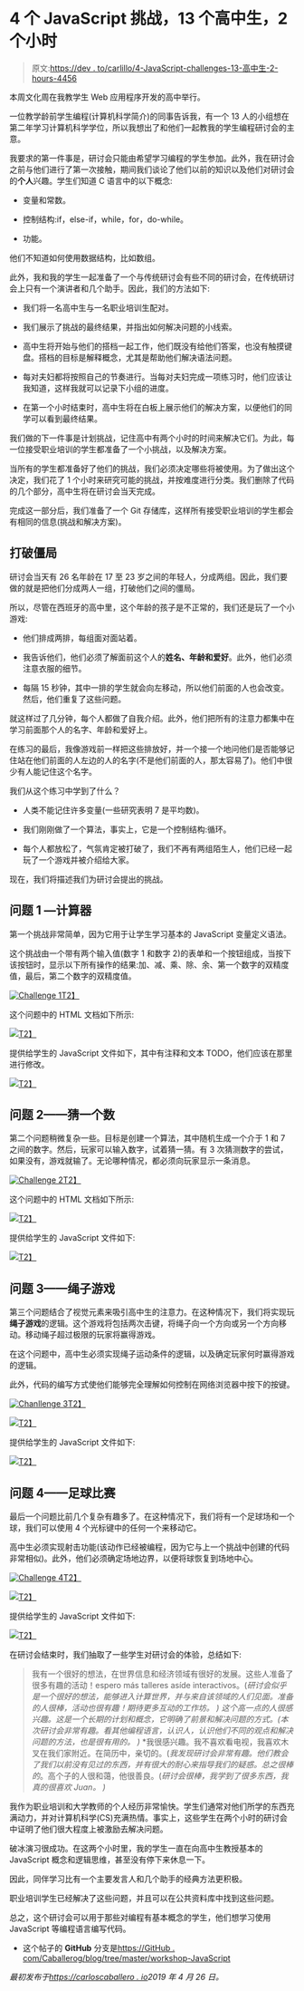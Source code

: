 # 4 个 JavaScript 挑战，13 个高中生，2 个小时

> 原文:[https://dev . to/carlillo/4-JavaScript-challenges-13-高中生-2-hours-4456](https://dev.to/carlillo/4-javascript-challenges-13-high-school-students-2-hours-4456)

本周文化周在我教学生 Web 应用程序开发的高中举行。

一位教学龄前学生编程(计算机科学简介)的同事告诉我，有一个 13 人的小组想在第二年学习计算机科学学位，所以我想出了和他们一起教我的学生编程研讨会的主意。

我要求的第一件事是，研讨会只能由希望学习编程的学生参加。此外，我在研讨会之前与他们进行了第一次接触，期间我们谈论了他们以前的知识以及他们对研讨会的**个人**兴趣。学生们知道 C 语言中的以下概念:

*   变量和常数。

*   控制结构:if，else-if，while，for，do-while。

*   功能。

他们不知道如何使用数据结构，比如数组。

此外，我和我的学生一起准备了一个与传统研讨会有些不同的研讨会，在传统研讨会上只有一个演讲者和几个助手。因此，我们的方法如下:

*   我们将一名高中生与一名职业培训生配对。

*   我们展示了挑战的最终结果，并指出如何解决问题的小线索。

*   高中生将开始与他们的搭档一起工作，他们既没有给他们答案，也没有触摸键盘。搭档的目标是解释概念，尤其是帮助他们解决语法问题。

*   每对夫妇都将按照自己的节奏进行。当每对夫妇完成一项练习时，他们应该让我知道，这样我就可以记录下小组的进度。

*   在第一个小时结束时，高中生将在白板上展示他们的解决方案，以便他们的同学可以看到最终结果。

我们做的下一件事是计划挑战，记住高中有两个小时的时间来解决它们。为此，每一位接受职业培训的学生都准备了一个小挑战，以及解决方案。

当所有的学生都准备好了他们的挑战，我们必须决定哪些将被使用。为了做出这个决定，我们花了 1 个小时来研究可能的挑战，并按难度进行分类。我们删除了代码的几个部分，高中生将在研讨会当天完成。

完成这一部分后，我们准备了一个 Git 存储库，这样所有接受职业培训的学生都会有相同的信息(挑战和解决方案)。

## [](#breaking-the-ice)打破僵局

研讨会当天有 26 名年龄在 17 至 23 岁之间的年轻人，分成两组。因此，我们要做的就是把他们分成两人一组，打破他们之间的僵局。

所以，尽管在西班牙的高中里，这个年龄的孩子是不正常的，我们还是玩了一个小游戏:

*   他们排成两排，每组面对面站着。

*   我告诉他们，他们必须了解面前这个人的**姓名、年龄和爱好**。此外，他们必须注意衣服的细节。

*   每隔 15 秒钟，其中一排的学生就会向左移动，所以他们前面的人也会改变。然后，他们重复了这些问题。

就这样过了几分钟，每个人都做了自我介绍。此外，他们把所有的注意力都集中在学习前面那个人的名字、年龄和爱好上。

在练习的最后，我像游戏前一样把这些排放好，并一个接一个地问他们是否能够记住站在他们前面的人左边的人的名字(不是他们前面的人，那太容易了)。他们中很少有人能记住这个名字。

我们从这个练习中学到了什么？

*   人类不能记住许多变量(一些研究表明 7 是平均数)。

*   我们刚刚做了一个算法，事实上，它是一个控制结构:循环。

*   每个人都放松了，气氛肯定被打破了，我们不再有两组陌生人，他们已经一起玩了一个游戏并被介绍给大家。

现在，我们将描述我们为研讨会提出的挑战。

## [](#problem-1-calculator)问题 1 —计算器

第一个挑战非常简单，因为它用于让学生学习基本的 JavaScript 变量定义语法。

这个挑战由一个带有两个输入值(数字 1 和数字 2)的表单和一个按钮组成，当按下该按钮时，显示以下所有操作的结果:加、减、乘、除、余、第一个数字的双精度值，最后，第二个数字的双精度值。

[![Challenge 1](../Images/66bc67f0dac82cc13d2b2fb17c9700f4.png)T2】](https://cdn-images-1.medium.com/max/2000/0*-ADM580IeTro_e7y.gif)

这个问题中的 HTML 文档如下所示:

[![](../Images/ad8dc6d03ebd1d6a9568527989294dae.png)T2】](https://cdn-images-1.medium.com/max/3212/1*80KFkx5_mzV1AD6j-N9Smw.png)

提供给学生的 JavaScript 文件如下，其中有注释和文本 TODO，他们应该在那里进行修改。

[![](../Images/9db1298e1b36c468faa960245344a807.png)T2】](https://cdn-images-1.medium.com/max/3348/1*uDY7AzbTxAhGN0U5PSlJ7g.png)

## [](#problem-2-guess-a-number)问题 2——猜一个数

第二个问题稍微复杂一些。目标是创建一个算法，其中随机生成一个介于 1 和 7 之间的数字。然后，玩家可以输入数字，试着猜一猜。有 3 次猜测数字的尝试，如果没有，游戏就输了。无论哪种情况，都必须向玩家显示一条消息。

[![Challenge 2](../Images/6e2ae95ff0031a0f2a3b9214dab26455.png)T2】](https://cdn-images-1.medium.com/max/2850/0*SC9CswJ9F-4LXkQW.gif)

这个问题中的 HTML 文档如下所示:

[![](../Images/6c2e6a51335f039d752dc12667d2b909.png)T2】](https://cdn-images-1.medium.com/max/3212/1*ewb0JJj8fg2KW6wG-9S0cQ.png)

提供给学生的 JavaScript 文件如下:

[![](../Images/ac751be650287408eb7414ced5f91f8e.png)T2】](https://cdn-images-1.medium.com/max/2368/1*i1bp9LQGsHidOSFrxset9A.png)

## [](#problem-3-rope-game)问题 3——绳子游戏

第三个问题结合了视觉元素来吸引高中生的注意力。在这种情况下，我们将实现玩**绳子游戏**的逻辑。这个游戏将包括两次击键，将绳子向一个方向或另一个方向移动。移动绳子超过极限的玩家将赢得游戏。

在这个问题中，高中生必须实现绳子运动条件的逻辑，以及确定玩家何时赢得游戏的逻辑。

此外，代码的编写方式使他们能够完全理解如何控制在网络浏览器中按下的按键。

[![Chanllenge 3](../Images/39d9f46afb5702c27bd5275ebd2dff72.png)T2】](https://cdn-images-1.medium.com/max/2848/0*wJGX3SK-KDCiV9Fs.gif)

[![](../Images/cfa9aa72ebfb4a6bdfa4591d56eeba65.png)T2】](https://cdn-images-1.medium.com/max/3416/1*MfGye7havr97FZR3Pr_h9A.png)

提供给学生的 JavaScript 文件如下:

[![](../Images/4a6fe46aac066d34b6bcb2092faa1729.png)T2】](https://cdn-images-1.medium.com/max/3244/1*tuJCyMUvuPKyC2tZ1AZHbQ.png)

## [](#problem-4-soccer-game)问题 4——足球比赛

最后一个问题比前几个复杂有趣多了。在这种情况下，我们将有一个足球场和一个球，我们可以使用 4 个光标键中的任何一个来移动它。

高中生必须实现射击功能(该动作已经被编程，因为它与上一个挑战中创建的代码非常相似)。此外，他们必须确定场地边界，以便将球恢复到场地中心。

[![Challenge 4](../Images/840ae0056a14881d9f89dd983bdb7d57.png)T2】](https://cdn-images-1.medium.com/max/2142/0*Sc73JZBg7inBbEfw.gif)

[![](../Images/d05c66c17ea59de1f401af054fcb4d88.png)T2】](https://cdn-images-1.medium.com/max/3280/1*HhRmOQE8cCv4k_pNNddkDQ.png)

提供给学生的 JavaScript 文件如下:

[![](../Images/2fd272efbe159d99f946f7be9334a227.png)T2】](https://cdn-images-1.medium.com/max/2808/1*taJGfAS-5RoppF3u-b_S4w.png)

在研讨会结束时，我们抽取了一些学生对研讨会的体验，总结如下:

> 我有一个很好的想法，在世界信息和经济领域有很好的发展。这些人准备了很多有趣的活动！espero más talleres asíde interactivos。(*研讨会似乎是一个很好的想法，能够进入计算世界，并与来自该领域的人们见面。准备的人很棒，活动也很有趣！期待更多互动的工作坊。 )*
> *这个高一点的人很感兴趣。这是一个长期的计划和概念，它明确了前景和解决问题的方式。(*本次研讨会非常有趣。看其他编程语言，认识人，认识他们不同的观点和解决问题的方法，也是很有用的。* )*
> *我很感兴趣。我不喜欢看电视，我喜欢木叉在我们家附近。在简历中，亲切的。(*我发现研讨会非常有趣。他们教会了我们以前没有见过的东西，并有很大的耐心来指导我们的疑惑。总之很棒的*。高个子的人很和蔼，他很善良。(*研讨会很棒，我学到了很多东西，我真的很喜欢 Juan。 )*

我作为职业培训和大学教师的个人经历非常愉快。学生们通常对他们所学的东西充满动力，并对计算机科学(CS)充满热情。事实上，这些学生在两个小时的研讨会中证明了他们很大程度上被激励去解决问题。

破冰演习很成功。在这两个小时里，我的学生一直在向高中生教授基本的 JavaScript 概念和逻辑思维，甚至没有停下来休息一下。

因此，同伴学习比有一个主要发言人和几个助手的经典方法更积极。

职业培训学生已经解决了这些问题，并且可以在公共资料库中找到这些问题。

总之，这个研讨会可以用于那些对编程有基本概念的学生，他们想学习使用 JavaScript 等编程语言编写代码。

*   这个帖子的 **GitHub** 分支是[https://GitHub . com/Caballerog/blog/tree/master/workshop-JavaScript](https://github.com/Caballerog/blog/tree/master/workshop-javascript)

*最初发布于[https://carloscaballero . io](https://carloscaballero.io/4-javascript-challenges-13-high-school-students-2-hours/)2019 年 4 月 26 日。*